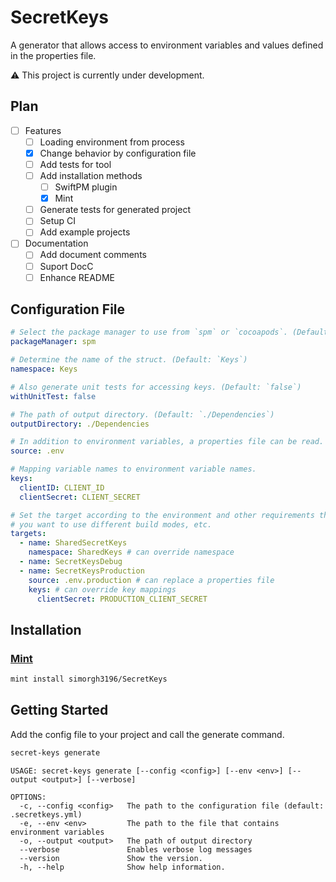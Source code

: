 # SecretKeys

A generator that allows access to environment variables and values defined in the properties file.

⚠️ This project is currently under development.

## Plan

- [ ] Features
  - [ ] Loading environment from process
  - [x] Change behavior by configuration file
  - [ ] Add tests for tool
  - [ ] Add installation methods
    - [ ] SwiftPM plugin
    - [x] Mint
  - [ ] Generate tests for generated project
  - [ ] Setup CI
  - [ ] Add example projects
- [ ] Documentation
  - [ ] Add document comments
  - [ ] Suport DocC
  - [ ] Enhance README

## Configuration File

```yaml
# Select the package manager to use from `spm` or `cocoapods`. (Default: `spm`)
packageManager: spm

# Determine the name of the struct. (Default: `Keys`)
namespace: Keys

# Also generate unit tests for accessing keys. (Default: `false`)
withUnitTest: false

# The path of output directory. (Default: `./Dependencies`)
outputDirectory: ./Dependencies

# In addition to environment variables, a properties file can be read.
source: .env

# Mapping variable names to environment variable names.
keys:
  clientID: CLIENT_ID
  clientSecret: CLIENT_SECRET

# Set the target according to the environment and other requirements that
# you want to use different build modes, etc.
targets:
  - name: SharedSecretKeys
    namespace: SharedKeys # can override namespace
  - name: SecretKeysDebug
  - name: SecretKeysProduction
    source: .env.production # can replace a properties file
    keys: # can override key mappings
      clientSecret: PRODUCTION_CLIENT_SECRET
```

## Installation

### [Mint](https://github.com/yonaskolb/Mint)

```sh
mint install simorgh3196/SecretKeys
```

## Getting Started

Add the config file to your project and call the generate command.

```sh
secret-keys generate
```

```
USAGE: secret-keys generate [--config <config>] [--env <env>] [--output <output>] [--verbose]

OPTIONS:
  -c, --config <config>   The path to the configuration file (default: .secretkeys.yml)
  -e, --env <env>         The path to the file that contains environment variables
  -o, --output <output>   The path of output directory
  --verbose               Enables verbose log messages
  --version               Show the version.
  -h, --help              Show help information.
```

